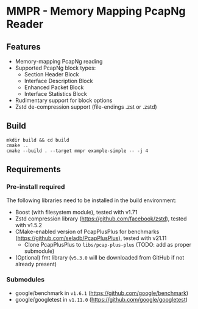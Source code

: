 # MMPR - Memory Mapping PcapNg Reader

## Features

- Memory-mapping PcapNg reading
- Supported PcapNg block types:
    - Section Header Block
    - Interface Description Block
    - Enhanced Packet Block
    - Interface Statistics Block
- Rudimentary support for block options
- Zstd de-compression support (file-endings .zst or .zstd)

## Build

```shell
mkdir build && cd build
cmake ..
cmake --build . --target mmpr example-simple -- -j 4
```

## Requirements

### Pre-install required

The following libraries need to be installed in the build environment:

- Boost (with filesystem module), tested with v1.71
- Zstd compression library (https://github.com/facebook/zstd), tested with v1.5.2
- CMake-enabled version of PcapPlusPlus for benchmarks (https://github.com/seladb/PcapPlusPlus), tested with v21.11
    - Clone PcapPlusPlus to `libs/pcap-plus-plus` (TODO: add as proper submodule)
- (Optional) fmt library (`v5.3.0` will be downloaded from GitHub if not already present)

### Submodules

- google/benchmark in `v1.6.1` (https://github.com/google/benchmark)
- google/googletest in `v1.11.0` (https://github.com/google/googletest)